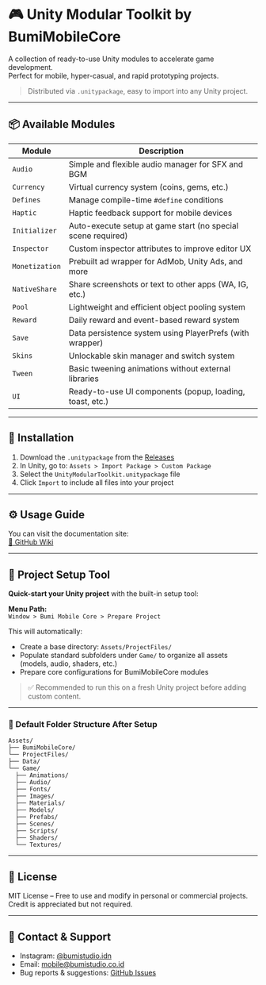 ﻿# 🎮 Unity Modular Toolkit by BumiMobileCore

A collection of ready-to-use Unity modules to accelerate game development.  
Perfect for mobile, hyper-casual, and rapid prototyping projects.

> Distributed via `.unitypackage`, easy to import into any Unity project.

---

## 📦 Available Modules

| Module         | Description                                                           |
|----------------|-----------------------------------------------------------------------|
| `Audio`        | Simple and flexible audio manager for SFX and BGM                     |
| `Currency`     | Virtual currency system (coins, gems, etc.)                           |
| `Defines`      | Manage compile-time `#define` conditions                              |
| `Haptic`       | Haptic feedback support for mobile devices                            |
| `Initializer`  | Auto-execute setup at game start (no special scene required)          |
| `Inspector`    | Custom inspector attributes to improve editor UX                      |
| `Monetization` | Prebuilt ad wrapper for AdMob, Unity Ads, and more                    |
| `NativeShare`  | Share screenshots or text to other apps (WA, IG, etc.)                |
| `Pool`         | Lightweight and efficient object pooling system                       |
| `Reward`       | Daily reward and event-based reward system                            |
| `Save`         | Data persistence system using PlayerPrefs (with wrapper)              |
| `Skins`        | Unlockable skin manager and switch system                             |
| `Tween`        | Basic tweening animations without external libraries                  |
| `UI`           | Ready-to-use UI components (popup, loading, toast, etc.)              |

---

## 🚀 Installation

1. Download the `.unitypackage` from the [Releases](https://github.com/Bumi-Studio/BumiMobileCore/releases/latest)
2. In Unity, go to: `Assets > Import Package > Custom Package`
3. Select the `UnityModularToolkit.unitypackage` file
4. Click `Import` to include all files into your project

---

## ⚙️ Usage Guide
You can visit the documentation site:  
[📘 GitHub Wiki](https://github.com/Bumi-Studio/BumiMobileCore/wiki)

---

## 🧰 Project Setup Tool

**Quick-start your Unity project** with the built-in setup tool:

**Menu Path:**  
`Window > Bumi Mobile Core > Prepare Project`

This will automatically:

- Create a base directory: `Assets/ProjectFiles/`
- Populate standard subfolders under `Game/` to organize all assets (models, audio, shaders, etc.)
- Prepare core configurations for BumiMobileCore modules

> ✅ Recommended to run this on a fresh Unity project before adding custom content.

---

### 📁 Default Folder Structure After Setup
```
Assets/
├── BumiMobileCore/
└── ProjectFiles/
├── Data/
└── Game/
  ├── Animations/
  ├── Audio/
  ├── Fonts/
  ├── Images/
  ├── Materials/
  ├── Models/
  ├── Prefabs/
  ├── Scenes/
  ├── Scripts/
  ├── Shaders/
  └── Textures/

```

---

## 📝 License

MIT License – Free to use and modify in personal or commercial projects. Credit is appreciated but not required.

---

## 💬 Contact & Support

- Instagram: [@bumistudio.idn](https://www.instagram.com/bumistudio.idn/)
- Email: mobile@bumistudio.co.id
- Bug reports & suggestions: [GitHub Issues](https://github.com/Bumi-Studio/BumiMobileCore/issues)
